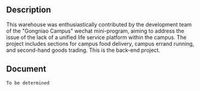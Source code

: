 ## Description
This warehouse was enthusiastically contributed by the development team of the "Gongniao Campus" wechat mini-program, aiming to address the issue of the lack of a unified life service platform within the campus. The project includes sections for campus food delivery, campus errand running, and second-hand goods trading.
This is the back-end project. 
## Document
``To be determined``
